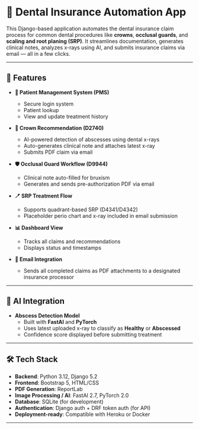 # 🦷 Dental Insurance Automation App

This Django-based application automates the dental insurance claim process for common dental procedures like **crowns**, **occlusal guards**, and **scaling and root planing (SRP)**. It streamlines documentation, generates clinical notes, analyzes x-rays using AI, and submits insurance claims via email — all in a few clicks.

---

## 🚀 Features

- **🔐 Patient Management System (PMS)**
  - Secure login system
  - Patient lookup
  - View and update treatment history

- **👑 Crown Recommendation (D2740)**
  - AI-powered detection of abscesses using dental x-rays
  - Auto-generates clinical note and attaches latest x-ray
  - Submits PDF claim via email

- **🛡️ Occlusal Guard Workflow (D9944)**
  - Clinical note auto-filled for bruxism
  - Generates and sends pre-authorization PDF via email

- **🪥 SRP Treatment Flow**
  - Supports quadrant-based SRP (D4341/D4342)
  - Placeholder perio chart and x-ray included in email submission

- **📊 Dashboard View**
  - Tracks all claims and recommendations
  - Displays status and timestamps

- **📧 Email Integration**
  - Sends all completed claims as PDF attachments to a designated insurance processor

---

## 🧠 AI Integration

- **Abscess Detection Model**
  - Built with **FastAI** and **PyTorch**
  - Uses latest uploaded x-ray to classify as **Healthy** or **Abscessed**
  - Confidence score displayed before submitting treatment

---

## 🛠️ Tech Stack

- **Backend**: Python 3.12, Django 5.2
- **Frontend**: Bootstrap 5, HTML/CSS
- **PDF Generation**: ReportLab
- **Image Processing / AI**: FastAI 2.7, PyTorch 2.0
- **Database**: SQLite (for development)
- **Authentication**: Django auth + DRF token auth (for API)
- **Deployment-ready**: Compatible with Heroku or Docker

---


